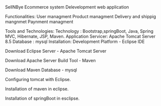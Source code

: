 SellNBye Ecommerce system Delevelopment web application

Functionalities:
User managment
Product managment
Delivery and shippig mangnmet
Paynment managment


Tools and Technologies:
Technology : Bootstrap,springBoot, Java, Spring MVC, Hibernate, JSP, Maven.
Application Servicer: Apache Tomcat Server 8.5
Database : mysql
Installation:
Development Platform - Eclipse IDE

Download Eclipse
Server - Apache Tomcat Server

Download Apache Server
Build Tool - Maven

Download Maven
Database - mysql

Configuring tomcat with Eclipse.

Installation of maven in eclipse.

Installation of springBoot in esclipse.




